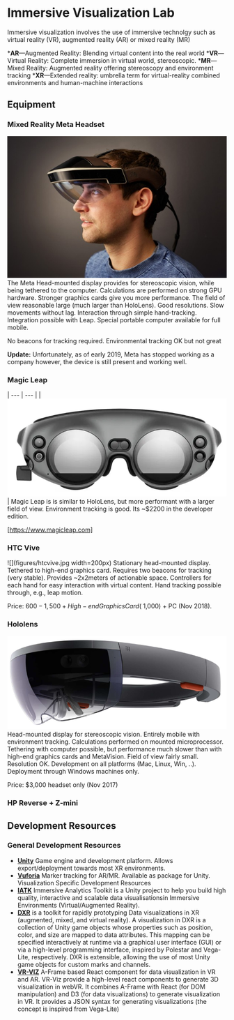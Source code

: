 # Immersive Visualization Lab

Immersive visualization involves the use of immersive technolgy such as virtual reality (VR), augmented reality (AR) or mixed reality (MR) 

*__AR__—Augmented Reality: Blending virtual content into the real world
*__VR__—Virtual Reality: Complete immersion in virtual world, stereoscopic.
*__MR__—Mixed Reality: Augmented reality offering stereoscopy and environment tracking
*__XR__—Extended reality: umbrella term for virtual-reality combined environments and human-machine interactions

## Equipment

### Mixed Reality Meta Headset

![](figures/meta.jpg)
The Meta Head-mounted display provides for stereoscopic vision, while being tethered to the computer. Calculations are performed on strong GPU hardware. Stronger graphics cards give you more performance. The field of view reasonable large (much larger than HoloLens). Good resolutions. Slow movements without lag. Interaction through simple hand-tracking. Integration possible with Leap. Special portable computer available for full mobile.

No beacons for tracking required. Environmental tracking OK but not great

__Update:__ Unfortunately, as of early 2019, Meta has stopped working as a company however, the device is still present and working well.

### Magic Leap 
| --- | --- |
| ![](figures/magic-leap.png) |  Magic Leap is is similar to HoloLens, but more performant with a larger field of view. Environment tracking is good. Its ~$2200 in the developer edition.

[https://www.magicleap.com]

### HTC Vive

![](figures/htcvive.jpg width=200px)
Stationary head-mounted display. Tethered to high-end graphics card. Requires two beacons for tracking (very stable). Provides ~2x2meters of actionable space. Controllers for each hand for easy interaction with virtual content. Hand tracking possible through, e.g., leap motion.

Price: $600-1,500 + High-end Graphics Card (~$1,000) + PC (Nov 2018).

### Hololens

![](figures/hololens.png)
Head-mounted display for stereoscopic vision. Entirely mobile with environment tracking. Calculations performed on mounted microprocessor. Tethering with computer possible, but performance much slower than with high-end graphics cards and MetaVision. Field of view fairly small. Resolution OK. Development on all platforms (Mac, Linux, Win, ..). Deployment through Windows machines only.

Price: $3,000 headset only (Nov 2017)

### HP Reverse + Z-mini

## Development Resources

### General Development Resources
* __[Unity](https://unity.com)__ Game engine and development platform. Allows export/deployment towards most XR environments.
* __[Vuforia](https://developer.vuforia.com/)__ Marker tracking for AR/MR. Available as package for Unity.
Visualization Specific Development Resources
* __[IATK](https://research.monash.edu/en/publications/iatk-an-immersive-analytics-toolkit)__ Immersive Analytics Toolkit is a Unity project to help you build high quality, interactive and scalable data visualisationsin Immersive Environments (Virtual/Augmented Reality).
* __[DXR](https://sites.google.com/view/dxr-vis)__ is a toolkit for rapidly prototyping Data visualizations in XR (augmented, mixed, and virtual reality). A visualization in DXR is a collection of Unity game objects whose properties such as position, color, and size are mapped to data attributes. This mapping can be specified interactively at runtime via a graphical user interface (GUI) or via a high-level programming interface, inspired by Polestar and Vega-Lite, respectively. DXR is extensible, allowing the use of most Unity game objects for custom marks and channels.
* __[VR-VIZ](https://github.com/mustafasaifee42/VR-Viz)__ A-Frame based React component for data visualization in VR and AR. VR-Viz provide a high-level react components to generate 3D visualization in webVR. It combines A-Frame with React (for DOM manipulation) and D3 (for data visualizations) to generate visualization in VR. It provides a JSON syntax for generating visualizations (the concept is inspired from Vega-Lite)

